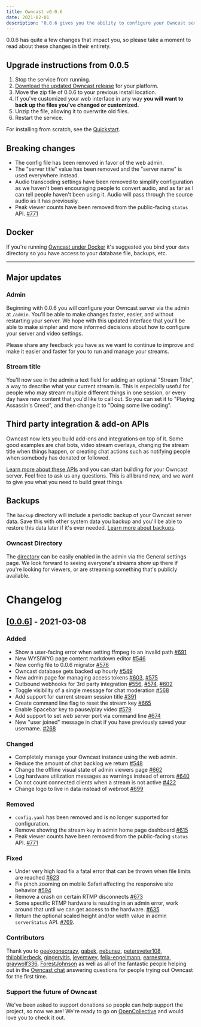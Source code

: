 ```yaml
---
title: Owncast v0.0.6
date: 2021-02-01
description: "0.0.6 gives you the ability to configure your Owncast server via the web and adds new 3rd party APIs for you to build upon."
---
```


0.0.6 has quite a few changes that impact you, so please take a moment to read about these changes in their entirety.

## Upgrade instructions from 0.0.5

1. Stop the service from running.
1. [Download the updated Owncast release](https://github.com/owncast/owncast/releases/tag/v0.0.6) for your platform.
1. Move the zip file of 0.0.6 to your previous install location.
1. If you've customized your web interface in any way **you will want to back up the files you've changed or customized.**
1. Unzip the file, allowing it to overwrite old files.
1. Restart the service.

For installing from scratch, see the [Quickstart](/quickstart).

## Breaking changes

- The config file has been removed in favor of the web admin.
- The "server title" value has been removed and the "server name" is used everywhere instead.
- Audio transcoding settings have been removed to simplify configuration as we haven't been encouraging people to convert audio, and as far as I can tell people haven't been using it. Audio will pass through the source audio as it has previously.
- Peak viewer counts have been removed from the public-facing `status` API. [#771](https://github.com/owncast/owncast/pull/771)

## Docker

If you're running [Owncast under Docker](/quickstart/docker/) it's suggested you bind your `data` directory so you have access to your database file, backups, etc.

---

## Major updates

### Admin

Beginning with 0.0.6 you will configure your Owncast server via the admin at `/admin`. You'll be able to make changes faster, easier, and without restarting your server. We hope with this updated interface that you'll be able to make simpler and more informed decisions about how to configure your server and video settings.

Please share any feedback you have as we want to continue to improve and make it easier and faster for you to run and manage your streams.

### Stream title

You'll now see in the admin a text field for adding an optional "Stream Title", a way to describe what your current stream is. This is especially useful for people who may stream multiple different things in one session, or every day have new content that you'd like to call out. So you can set it to "Playing Assassin's Creed", and then change it to "Doing some live coding".

## Third party integration & add-on APIs

Owncast now lets you build add-ons and integrations on top of it. Some good examples are chat bots, video stream overlays, changing the stream title when things happen, or creating chat actions such as notifying people when somebody has donated or followed.

[Learn more about these APIs](/thirdparty) and you can start building for your Owncast server. Feel free to ask us any questions. This is all brand new, and we want to give you what you need to build great things.

## Backups

The `backup` directory will include a periodic backup of your Owncast server data. Save this with other system data you backup and you'll be able to restore this data later if it's ever needed. [Learn more about backups](/docs/backups/).

### Owncast Directory

The [directory](https://directory.owncast.online) can be easily enabled in the admin via the General settings page. We look forward to seeing everyone's streams show up there if you're looking for viewers, or are streaming something that's publicly available.

# Changelog

## [[0.0.6](https://github.com/owncast/owncast/milestone/4)] - 2021-03-08

### Added

- Show a user-facing error when setting ffmpeg to an invalid path [#691](https://github.com/owncast/owncast/issues/691)
- New WYSIWYG page content markdown editor [#546](https://github.com/owncast/owncast/issues/546)
- New config file to 0.0.6 migrator [#576](https://github.com/owncast/owncast/issues/576)
- Owncast database gets backed up hourly [#549](https://github.com/owncast/owncast/issues/549)
- New admin page for managing access tokens [#603](https://github.com/owncast/owncast/issues/603), [#575](https://github.com/owncast/owncast/issues/575)
- Outbound webhooks for 3rd party integration [#556](https://github.com/owncast/owncast/issues/556), [#574](https://github.com/owncast/owncast/pull/574), [#602](https://github.com/owncast/owncast/issues/602)
- Toggle visibility of a single message for chat moderation [#568](https://github.com/owncast/owncast/issues/568)
- Add support for current stream session title [#391](https://github.com/owncast/owncast/issues/391)
- Create command line flag to reset the stream key [#665](https://github.com/owncast/owncast/issues/665)
- Enable Spacebar key to pause/play video [#579](https://github.com/owncast/owncast/issues/579)
- Add support to set web server port via command line [#674](https://github.com/owncast/owncast/issues/674)
- New "user joined" message in chat if you have previously saved your username. [#268](https://github.com/owncast/owncast/pull/628)

### Changed

- Completely manage your Owncast instance using the web admin.
- Reduce the amount of chat backlog we return [#548](https://github.com/owncast/owncast/issues/548)
- Change the offline visual state of admin viewers page [#662](https://github.com/owncast/owncast/issues/662)
- Log hardware utilization messages as warnings instead of errors [#640](https://github.com/owncast/owncast/issues/640)
- Do not count connected clients when a stream is not active [#422](https://github.com/owncast/owncast/issues/422)
- Change logo to live in data instead of webroot [#699](https://github.com/owncast/owncast/issues/699)

### Removed

- `config.yaml` has been removed and is no longer supported for configuration.
- Remove showing the stream key in admin home page dashboard [#615](https://github.com/owncast/owncast/issues/615)
- Peak viewer counts have been removed from the public-facing `status` API. [#771](https://github.com/owncast/owncast/pull/771)

### Fixed

- Under very high load fix a fatal error that can be thrown when file limits are reached [#623](https://github.com/owncast/owncast/issues/623)
- Fix pinch zooming on mobile Safari affecting the responsive site behavior [#594](https://github.com/owncast/owncast/issues/594)
- Remove a crash on certain RTMP disconnects [#673](https://github.com/owncast/owncast/issues/673)
- Some specific RTMP hardware is resulting in an admin error, work around that until we can get access to the hardware. [#635](https://github.com/owncast/owncast/issues/635)
- Return the optional scaled height and/or width value in admin `serverStatus` API. [#769](https://github.com/owncast/owncast/pull/769/).

### Contributors

Thank you to [geekgonecrazy](https://github.com/geekgonecrazy), [gabek](https://github.com/gabek), [nebunez](https://github.com/nebunez), [petersveter108](https://github.com/petersveter108), [thilobillerbeck](https://github.com/thilobillerbeck), [gingervitis](https://github.com/gingervitis), [jeyemwey](https://github.com/jeyemwey), [felix-engelmann](https://github.com/felix-engelmann), [earnestma](https://github.com/earnestma), [graywolf336](https://github.com/graywolf336), [ForestJohnson](https://github.com/ForestJohnson) as well as all of the fantastic people helping out in the [Owncast chat](https://owncast.rocket.chat) answering questions for people trying out Owncast for the first time.

### Support the future of Owncast

We've been asked to support donations so people can help support the project, so now we are! We're ready to go on [OpenCollective](https://opencollective.com/owncast) and would love you to check it out.
